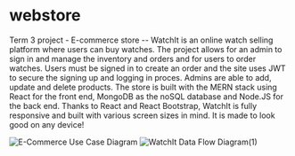 # webstore
Term 3 project -  E-commerce store -- 
WatchIt is an online watch selling platform where users can buy watches. The project allows for an admin to sign in and manage the inventory and orders and for users to order watches.
Users must be signed in to create an order and the site uses JWT to secure the signing up and logging in proces. Admins are able to add, update and delete products.
The store is built with the MERN stack using React for the front end, MongoDB as the noSQL database and Node.JS for the back end.
Thanks to React and React Bootstrap, WatchIt is fully responsive and built with various screen sizes in mind. It is made to look good on any device!

![E-Commerce Use Case Diagram](https://github.com/Rynoo1/WatchIt/assets/113459210/80aa7f58-fc86-4027-a0a5-338e003405f6)
![WatchIt Data Flow Diagram(1)](https://github.com/Rynoo1/WatchIt/assets/113459210/7f6c9e72-3d74-48c9-b84e-6f2bfcef8e25)
